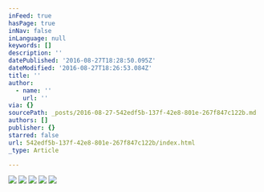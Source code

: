 ```yaml
---
inFeed: true
hasPage: true
inNav: false
inLanguage: null
keywords: []
description: ''
datePublished: '2016-08-27T18:28:50.095Z'
dateModified: '2016-08-27T18:26:53.084Z'
title: ''
author:
  - name: ''
    url: ''
via: {}
sourcePath: _posts/2016-08-27-542edf5b-137f-42e8-801e-267f847c122b.md
authors: []
publisher: {}
starred: false
url: 542edf5b-137f-42e8-801e-267f847c122b/index.html
_type: Article

---
```

![](https://imgflo.herokuapp.com/graph/vahj1ThiexotieMo/2a10f05bcca9c90b16fb05a608385854/croprotate.jpg?cropheight=4800&cropwidth=3202&degrees=-90&input=https%3A%2F%2Fthe-grid-user-content.s3-us-west-2.amazonaws.com%2Fa1af5de5-0569-4386-82b7-fc3a4f80c171.jpg&x=0&y=0)
![](https://imgflo.herokuapp.com/graph/vahj1ThiexotieMo/6a60f041349aa4ee138ca244d744bf0e/croprotate.jpg?cropheight=4800&cropwidth=3202&degrees=-90&input=https%3A%2F%2Fthe-grid-user-content.s3-us-west-2.amazonaws.com%2Ff10d55cf-c0cf-40f4-a6cb-a8c4becc340f.jpg&x=0&y=0)
![](https://imgflo.herokuapp.com/graph/vahj1ThiexotieMo/696c27c168de1feaa9d347f9d1147b0c/croprotate.jpg?cropheight=4800&cropwidth=3202&degrees=-90&input=https%3A%2F%2Fthe-grid-user-content.s3-us-west-2.amazonaws.com%2F4239631f-9a26-413f-8520-4df7cdb580a9.jpg&x=0&y=0)
![](https://the-grid-user-content.s3-us-west-2.amazonaws.com/81f4ef75-be6c-473d-82a2-17fb06df8eb0.jpg)
![](https://the-grid-user-content.s3-us-west-2.amazonaws.com/33203c69-8ceb-477b-abd1-0c5d7c596518.jpg)